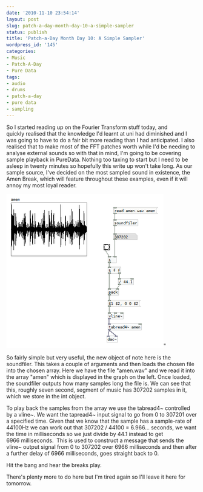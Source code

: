 ```yaml
---
date: '2010-11-10 23:54:14'
layout: post
slug: patch-a-day-month-day-10-a-simple-sampler
status: publish
title: 'Patch-a-Day Month Day 10: A Simple Sampler'
wordpress_id: '145'
categories:
- Music
- Patch-A-Day
- Pure Data
tags:
- audio
- drums
- patch-a-day
- pure data
- sampling
---
```


So I started reading up on the Fourier Transform stuff today, and quickly realised that the knowledge I'd learnt at uni had diminished and I was going to have to do a fair bit more reading than I had anticipated. I also realised that to make most of the FFT patches worth while I'd be needing to analyse external sounds so with that in mind, I'm going to be covering sample playback in PureData. Nothing too taxing to start but I need to be asleep in twenty minutes so hopefully this write up won't take long. As our sample source, I've decided on the most sampled sound in existence, the Amen Break, which will feature throughout these examples, even if it will annoy my most loyal reader.



![Simple Sampler](/a/2010-11-10-patch-a-day-month-day-10-a-simple-sampler/10-SimpleSampler.png)"

So fairly simple but very useful, the new object of note here is the soundfiler. This takes a couple of arguments and then loads the chosen file into the chosen array. Here we have the file "amen.wav" and we read it into the array "amen" which is displayed in the graph on the left. Once loaded, the soundfiler outputs how many samples long the file is. We can see that this, roughly seven second, segment of music has 307202 samples in it, which we store in the int object.

To play back the samples from the array we use the tabread4~ controlled by a vline~. We want the tapread4~ input signal to go from 0 to 307201 over a specified time. Given that we know that the sample has a sample-rate of 44100Hz we can work out that 307202 / 44100 = 6.966... seconds, we want the time in milliseconds so we just divide by 44.1 instead to get 6966 milliseconds.  This is used to construct a message that sends the vline~ output signal from 0 to 307202 over 6966 milliseconds and then after a further delay of 6966 milliseconds, goes straight back to 0.

Hit the bang and hear the breaks play.

There's plenty more to do here but I'm tired again so I'll leave it here for tomorrow.
